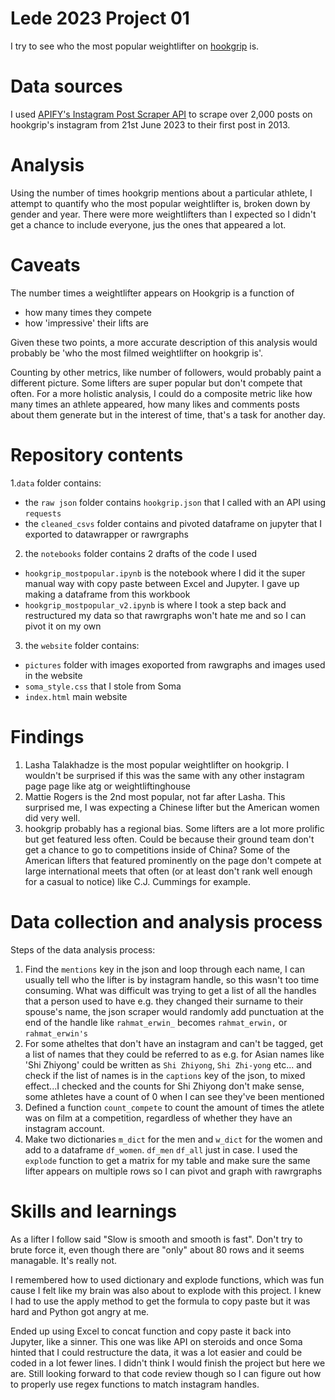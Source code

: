 # Lede 2023 Project 01
 I try to see who the most popular weightlifter on [hookgrip](https://www.instagram.com/hookgrip/) is. 

# Data sources
I used [APIFY's Instagram Post Scraper API](https://apify.com/apify/instagram-post-scraper) to scrape over 2,000 posts on hookgrip's instagram from 21st June 2023 to their first post in 2013.  

# Analysis
Using the number of times hookgrip mentions about a particular athlete, I attempt to quantify who the most popular weightlifter is, broken down by gender and year. There were more weightlifters than I expected so I didn't get a chance to include everyone, jus the ones that appeared a lot.

# Caveats 
The number times a weightlifter appears on Hookgrip is a function of 
- how many times they compete
- how 'impressive' their lifts are 

Given these two points, a more accurate description of this analysis would probably be 'who the most filmed weightlifter on hookgrip is'. 

Counting by other metrics, like number of followers, would probably paint a different picture. Some lifters are super popular but don't compete that often. For a more holistic analysis, I could do a composite metric like how many times an athlete appeared, how many likes and comments posts about them generate but in the interest of time, that's a task for another day. 

# Repository contents
1.`data` folder contains:
- the `raw json` folder contains `hookgrip.json` that I called with an API using `requests`
- the `cleaned_csvs` folder contains and pivoted dataframe on jupyter that I exported to datawrapper or rawrgraphs 
2. the `notebooks` folder contains 2 drafts of the code I used
- `hookgrip_mostpopular.ipynb` is the notebook where I did it the super manual way with copy paste between Excel and Jupyter. I gave up making a dataframe from this workbook
- `hookgrip_mostpopular_v2.ipynb` is where I took a step back and restructured my data so that rawrgraphs won't hate me and so I can pivot it on my own
3. the `website` folder contains:
- `pictures` folder with images exoported from rawgraphs and images used in the website 
- `soma_style.css` that I stole from Soma 
- `index.html` main website

# Findings
1. Lasha Talakhadze is the most popular weightlifter on hookgrip. I wouldn't be surprised if this was the same with any other instagram page page like atg or weightliftinghouse
2. Mattie Rogers is the 2nd most popular, not far after Lasha. This surprised me, I was expecting a Chinese lifter but the American women did very well. 
3. hookgrip probably has a regional bias. Some lifters are a lot more prolific but get featured less often. Could be because their ground team don't get a chance to go to competitions inside of China? Some of the American lifters that featured prominently on the page don't compete at large international meets that often (or at least don't rank well enough for a casual to notice) like C.J. Cummings for example. 

# Data collection and analysis process
Steps of the data analysis process:
1. Find the `mentions` key in the json and loop through each name, I can usually tell who the lifter is by instagram handle, so this wasn't too time consuming. What was difficult was trying to get a list of all the handles that a person used to have e.g. they changed their surname to their spouse's name, the json scraper would randomly add punctuation at the end of the handle like `rahmat_erwin_` becomes `rahmat_erwin,` or `rahmat_erwin's`
2. For some atheltes that don't have an instagram and can't be tagged, get a list of names that they could be referred to as e.g. for Asian names like 'Shi Zhiyong' could be written as `Shi Zhiyong`, `Shi Zhi-yong` etc... and check if the list of names is in the `captions` key of the json, to mixed effect...I checked and the counts for Shi Zhiyong don't make sense, some athletes have a count of 0 when I can see they've been mentioned 
3. Defined a function `count_compete` to count the amount of times the atlete was on film at a competition, regardless of whether they have an instagram account. 
4. Make two dictionaries `m_dict` for the men and `w_dict` for the women and add to a dataframe `df_women`. `df_men` `df_all` just in case. I used the `explode` function to get a matrix for my table and make sure the same lifter appears on multiple rows so I can pivot and graph with rawrgraphs


# Skills and learnings
As a lifter I follow said "Slow is smooth and smooth is fast". Don't try to brute force it, even though there are "only" about 80 rows and it seems managable. It's really not. 

I remembered how to used dictionary and explode functions, which was fun cause I felt like my brain was also about to explode with this project. I knew I had to use the apply method to get the formula to copy paste but it was hard and Python got angry at me. 

Ended up using Excel to concat function and copy paste it back into Jupyter, like a sinner. This one was like API on steroids and once Soma hinted that I could restructure the data, it was a lot easier and could be coded in a lot fewer lines. I didn't think I would finish the project but here we are. Still looking forward to that code review though so I can figure out how to properly use regex functions to match instagram handles. 